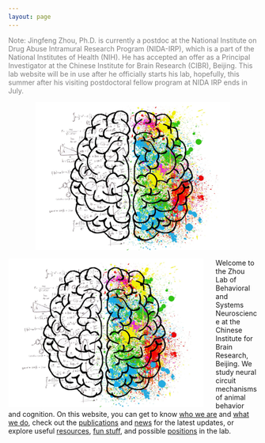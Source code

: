 ```yaml
---
layout: page
---
```



<p style="color:gray">
Note: Jingfeng Zhou, Ph.D. is currently a postdoc at the National Institute on Drug Abuse Intramural Research Program (NIDA-IRP), which is a part of the National Institutes of Health (NIH). He has accepted an offer as a Principal Investigator at the Chinese Institute for Brain Research (CIBR), Beijing. This lab website will be in use after he officially starts his lab, hopefully, this summer after his visiting postdoctoral fellow program at NIDA IRP ends in July.
</p>

<p align="center">
  <img height="300" src="/assets/brain-rainbow.jpg">
</p>


<img align="left" height="300" style="margin-right:25px" src="/assets/brain-rainbow.jpg" />

Welcome to the Zhou Lab of Behavioral and Systems Neuroscience at the Chinese Institute for Brain Research, Beijing. We study neural circuit mechanisms of animal behavior and cognition. On this website, you can get to know [who we are](People.md) and [what we do](Research.md), check out the [publications](Publications.md) and [news](News.md) for the latest updates, or explore useful [resources](Resources.md), [fun stuff](Fun.md), and possible [positions](Join.md) in the lab.

<br clear="left" />
